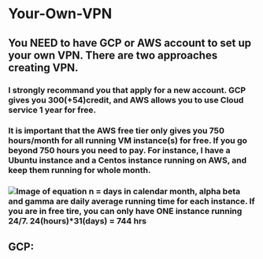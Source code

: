 # Your-Own-VPN
## You NEED to have GCP or AWS account to set up your own VPN. There are two approaches creating VPN.
### I strongly recommand you that apply for a new account. GCP gives you $300(+$54)credit, and AWS allows you to use Cloud service 1 year for free. 

### It is important that the AWS free tier only gives you 750 hours/month for all running VM instance(s) for free. If you go beyond 750 hours you need to pay. For instance, I have a Ubuntu instance and a Centos instance running on AWS, and keep them running for whole month.

### ![Image of equation](https://github.com/shanerbo/Your-Own-VPN/blob/master/Sumation.gif) n = days in calendar month, alpha beta and gamma are daily average running time for each instance. If you are in free tire, you can only have **ONE** instance running 24/7. 24(hours)*31(days) = 744 hrs

## GCP:
